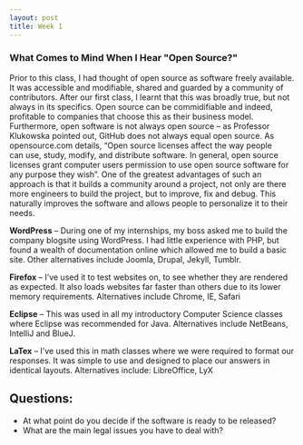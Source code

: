 ```yaml
---
layout: post
title: Week 1
---
```

### What Comes to Mind When I Hear "Open Source?"
 
Prior to this class, I had thought of open source as software freely available. It was accessible and modifiable,  shared and guarded by a community of contributors. After our first class, I learnt that this was broadly true, but not always in its specifics. Open source can be commidifiable and indeed, profitable to companies that choose this as their business model. Furthermore, open software is not always open source – as Professor Klukowska pointed out, GitHub does not always equal open source. As opensource.com details, “Open source licenses affect the way people can use, study, modify, and distribute software. In general, open source licenses grant computer users permission to use open source software for any purpose they wish”. 
One of the greatest advantages of such an approach is that it builds a community around a project, not only are there more engineers to build the project, but to improve, fix and debug. This naturally improves the software and allows people to personalize it to their needs.  

**WordPress** – During one of my internships, my boss asked me to build the company blogsite using WordPress. I had little experience with PHP, but found a wealth of documentation online which allowed me to build a basic site. Other alternatives include Joomla, Drupal, Jekyll, Tumblr. 

**Firefox** – I’ve used it to test websites on, to see whether they are rendered as expected. It also loads websites far faster than others due to its lower memory requirements. Alternatives include Chrome, IE, Safari 

**Eclipse** – This was used in all my introductory Computer Science classes where Eclipse was recommended for Java. Alternatives include NetBeans, IntelliJ and BlueJ.

**LaTex** – I’ve used this in math classes where we were required to format our responses. It was simple to use and designed to place our answers in identical layouts. Alternatives include: LibreOffice,  LyX

## Questions:
-	At what point do you decide if the software is ready to be released?
-	What are the main legal issues you have to deal with? 

